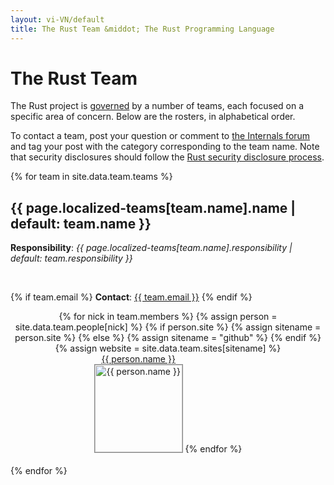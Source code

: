 ```yaml
---
layout: vi-VN/default
title: The Rust Team &middot; The Rust Programming Language
---
```


<style type="text/css">
.headshot {
  border: 1px solid #888;
  width: 140px;
}

.person {
  display: inline-block;
  position: relative;
  margin-bottom: 20px;
}
.lead { font-weight: bold; }
.lead .name::after { content: " (lead)"; }
.details {
  display: none;
  position: absolute;
  bottom: 0;
  left: 0;
  right: 0;
  background: rgba(0, 0, 0, 0.5);
  color: white;
  font-weight: normal;
}
.person:hover .details {
   display: block;
}

.headshots {
  text-align: center;
  margin: 0px auto;
  padding: 0;
  width: 700px;
  max-width: 100%;
  list-style: none;
}
</style>

# The Rust Team

The Rust project is
[governed](https://github.com/rust-lang/rfcs/blob/master/text/1068-rust-governance.md)
by a number of teams, each focused on a specific area of concern. Below are
the rosters, in alphabetical order.

To contact a team, post your question or comment to [the Internals
forum](https://internals.rust-lang.org/) and tag your post with the category
corresponding to the team name. Note that security disclosures should follow
the [Rust security disclosure process](security.html). 

{% for team in site.data.team.teams %}
<section id="{{ team.name | replace:' ','-' }}">
<h2> {{ page.localized-teams[team.name].name | default: team.name }} </h2>

<strong>Responsibility</strong>: <em>{{ page.localized-teams[team.name].responsibility | default: team.responsibility }}</em>

<br />

{% if team.email %}
  <strong>Contact</strong>:
  <a href="mailto:{{ team.email | uri_escape }}">{{ team.email }}</a>
{% endif %}

<ul class="headshots">
{% for nick in team.members %}
  {% assign person = site.data.team.people[nick] %}
  {% if person.site %}
    {% assign sitename = person.site %}
  {% else %}
    {% assign sitename = "github" %}
  {% endif %}
  {% assign website = site.data.team.sites[sitename] %}
  <li class="person {% if team.lead and team.lead == nick %}lead{% endif %}">
  <a href="{{ website.url | replace:'%nick',nick }}">
    <div class="name">{{ person.name }}</div>
    <div class="details">
      <div>irc: {% if person.irc %}{{ person.irc }}{% else %}{{ nick }}{% endif %}</div>
      {% if person.ex-teams %}
      <div>teams: {% for ex-team in person.ex-teams %}{% if forloop.first == false %}, {% endif %}{{ page.localized-ex-teams[ex-team] | default: ex-team }}{% endfor %}</div>
      {% endif %}
    </div>
    <img class="headshot" src="{{ website.avatar | replace:'%nick',nick }}" alt="{{ person.name }}">
  </a>
</li>
{% endfor %}
</ul>
</section>
{% endfor %}
